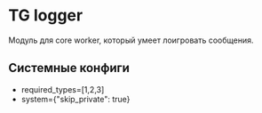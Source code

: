 # TG logger
Модуль для core worker, который умеет лоигровать сообщения.

## Системные конфиги
- required_types=[1,2,3]
- system={"skip_private": true}
